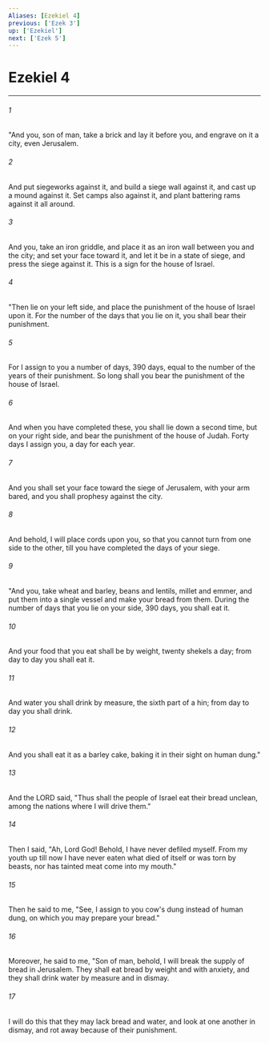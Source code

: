```yaml
---
Aliases: [Ezekiel 4]
previous: ['Ezek 3']
up: ['Ezekiel']
next: ['Ezek 5']
---
```

# Ezekiel 4

***

 

###### 1 
"And you, son of man, take a brick and lay it before you, and engrave on it a city, even Jerusalem. 
 

###### 2 
And put siegeworks against it, and build a siege wall against it, and cast up a mound against it. Set camps also against it, and plant battering rams against it all around. 
 

###### 3 
And you, take an iron griddle, and place it as an iron wall between you and the city; and set your face toward it, and let it be in a state of siege, and press the siege against it. This is a sign for the house of Israel.
 
 

###### 4 
"Then lie on your left side, and place the punishment of the house of Israel upon it. For the number of the days that you lie on it, you shall bear their punishment. 
 

###### 5 
For I assign to you a number of days, 390 days, equal to the number of the years of their punishment. So long shall you bear the punishment of the house of Israel. 
 

###### 6 
And when you have completed these, you shall lie down a second time, but on your right side, and bear the punishment of the house of Judah. Forty days I assign you, a day for each year. 
 

###### 7 
And you shall set your face toward the siege of Jerusalem, with your arm bared, and you shall prophesy against the city. 
 

###### 8 
And behold, I will place cords upon you, so that you cannot turn from one side to the other, till you have completed the days of your siege.
 
 

###### 9 
"And you, take wheat and barley, beans and lentils, millet and emmer, and put them into a single vessel and make your bread from them. During the number of days that you lie on your side, 390 days, you shall eat it. 
 

###### 10 
And your food that you eat shall be by weight, twenty shekels a day; from day to day you shall eat it. 
 

###### 11 
And water you shall drink by measure, the sixth part of a hin; from day to day you shall drink. 
 

###### 12 
And you shall eat it as a barley cake, baking it in their sight on human dung." 
 

###### 13 
And the LORD said, "Thus shall the people of Israel eat their bread unclean, among the nations where I will drive them." 
 

###### 14 
Then I said, "Ah, Lord God! Behold, I have never defiled myself. From my youth up till now I have never eaten what died of itself or was torn by beasts, nor has tainted meat come into my mouth." 
 

###### 15 
Then he said to me, "See, I assign to you cow's dung instead of human dung, on which you may prepare your bread." 
 

###### 16 
Moreover, he said to me, "Son of man, behold, I will break the supply of bread in Jerusalem. They shall eat bread by weight and with anxiety, and they shall drink water by measure and in dismay. 
 

###### 17 
I will do this that they may lack bread and water, and look at one another in dismay, and rot away because of their punishment.
 
